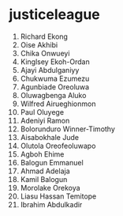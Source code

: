 # justiceleague
1.  Richard Ekong
2.  Oise Akhibi
3.  Chika Onwueyi
4.  Kinglsey Ekoh-Ordan
5.  Ajayi Abdulganiyy
6.  Chukwuma Ezumezu
7.  Agunbiade Oreoluwa
8.  Oluwagbenga Aluko
9.  Wilfred Airueghionmon
10.  Paul Oluyege
11.  Adeniyi Ramon
12.  Bolorunduro Winner-Timothy
13.  Aisabokhale Jude
14.  Olutola Oreofeoluwapo
15.  Agboh Ehime
16.  Balogun Emmanuel
17.  Ahmad Adelaja
18.  Kamil Balogun
19.  Morolake Orekoya
20.  Liasu Hassan Temitope
21.  Ibrahim Abdulkadir
